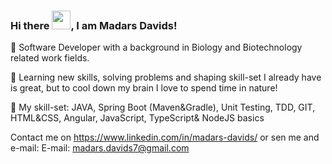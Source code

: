 ### Hi there <img src="https://raw.githubusercontent.com/MartinHeinz/MartinHeinz/master/wave.gif" width="30px">, I am Madars Davids!

:tada: Software Developer with a background in Biology and Biotechnology related work fields.

:tada: Learning new skills, solving problems and shaping skill-set I already have is great, but to cool down my brain I love to spend time in nature!

:tada: My skill-set: 
JAVA, 
Spring Boot (Maven&Gradle), 
Unit Testing, 
TDD, 
GIT, 
HTML&CSS, Angular, JavaScript, TypeScript& NodeJS basics


Contact me on https://www.linkedin.com/in/madars-davids/ or sen me and e-mail: E-mail: madars.davids7@gmail.com

<!--
**MadarsD/MadarsD** is a ✨ _special_ ✨ repository because its `README.md` (this file) appears on your GitHub profile.

Here are some ideas to get you started:

- 🔭 I’m currently working on ...
- 🌱 I’m currently learning ...
- 👯 I’m looking to collaborate on ...
- 🤔 I’m looking for help with ...
- 💬 Ask me about ...
- 📫 How to reach me: ...
- 😄 Pronouns: ...
- ⚡ Fun fact: ...
-->

